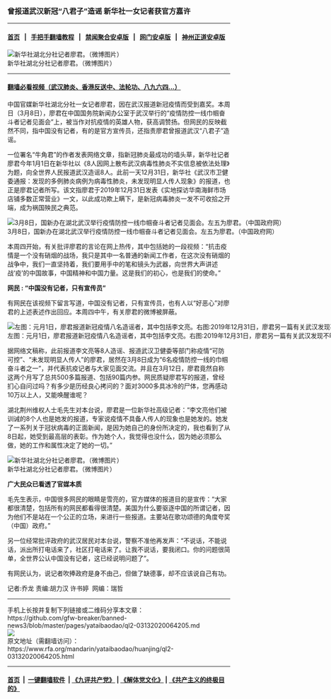 ### 曾报道武汉新冠“八君子”造谣   新华社一女记者获官方嘉许
------------------------

#### [首页](https://github.com/gfw-breaker/banned-news3/blob/master/README.md) &nbsp;&nbsp;|&nbsp;&nbsp; [手把手翻墙教程](https://github.com/gfw-breaker/guides/wiki) &nbsp;&nbsp;|&nbsp;&nbsp; [禁闻聚合安卓版](https://github.com/gfw-breaker/bn-android) &nbsp;&nbsp;|&nbsp;&nbsp; [网门安卓版](https://github.com/oGate2/oGate) &nbsp;&nbsp;|&nbsp;&nbsp; [神州正道安卓版](https://github.com/SzzdOgate/update) 



<div id="headerimg">
 <img alt="新华社湖北分社记者廖君。（微博图片）" src="https://www.rfa.org/mandarin/yataibaodao/huanjing/ql2-03132020064205.html/Sequence-01.jpg/@@images/a40090ac-6d7a-47ff-bb57-fc68d3188fc1.jpeg" title="新华社湖北分社记者廖君。（微博图片）"/>
 <div id="headerimgcontents">
  <div id="headerimgcaption">
   <span>
    新华社湖北分社记者廖君。（微博图片）
   </span>
   <!-- zoomattribute -->
  </div>
  <!-- headerimgcaption -->
 </div>
 <!-- headerimagecontents -->
</div>

<hr/>


#### [翻墙必看视频（武汉肺炎、香港反送中、法轮功、八九六四...）](https://github.com/gfw-breaker/banned-news3/blob/master/pages/link3.md)

<div id="storytext">
 <div>
  <div class="slot_header">
  </div>
 </div>
 <p>
  中国官媒新华社湖北分社一女记者廖君，因在武汉报道新冠疫情而受到嘉奖。本周日（3月8日），廖君在中国国务院新闻办公室于武汉举行的“疫情防控一线巾帼奋斗者记者见面会”上，被当作对抗疫情的英雄人物，获高调赞扬。但网民的反映截然不同，指中国没有记者，有的是官方宣传员，还指责廖君曾报道武汉“八君子”造谣。
 </p>
 <p>
  一位署名“牛角君”的作者发表网络文章，指新冠肺炎最成功的墙头草，新华社记者廖君今年1月1日在新华社以《8人因网上散布武汉病毒性肺炎不实信息被依法处理》为题，向全世界人民报道武汉造谣8人。此前一天12月31日，新华社《武汉市卫健委通报：发现的多例肺炎病例为病毒性肺炎，未发现明显人传人现象》的报道，也正是廖君记者所写。该文指廖君于2019年12月31日发表《实地探访华南海鲜市场店铺多数正常营业》一文，以此成功欺上瞒下，是新冠病毒肺炎一发不可收拾之开端，成为祸国殃民之典范。
 </p>
 <p>
 </p>
 <p>
 </p>
 <p>
  <div class="image-inline captioned" style="width:1200px;">
   <div style="width:1200px;">
    <img alt="3月8日，国新办在湖北武汉举行疫情防控一线巾帼奋斗者记者见面会。左五为廖君。（中国政府网）" src="https://www.rfa.org/mandarin/yataibaodao/huanjing/ql2-03132020064205.html/m0313-ql2p2.jpg" title="3月8日，国新办在湖北武汉举行疫情防控一线巾帼奋斗者记者见面会。左五为廖君。（中国政府网）"/>
   </div>
   <div class="image-caption">
    <span style="width:1200px;">
     3月8日，国新办在湖北武汉举行疫情防控一线巾帼奋斗者记者见面会。左五为廖君。（中国政府网）
    </span>
    <span class="copyright">
    </span>
   </div>
  </div>
 </p>
 <p>
  本周四开始，有关批评廖君的言论在网上热传，其中包括她的一段视频：“抗击疫情是一个没有硝烟的战场，我只是其中一名普通的新闻工作者，在这次没有硝烟的战争中，我们一直坚持着，我们要用手中的笔和镜头为武器，向世界大声讲述战‘疫’的中国故事，中国精神和中国力量。这是我们的初心，也是我们的使命。”
 </p>
 <p>
  <b>
   网民
  </b>
  <b>
   :
  </b>
  <b>
   “中国没有记者，只有宣传员”
  </b>
 </p>
 <p>
  有网民在该视频下留言写道，中国没有记者，只有宣传员，也有人以“好恶心”对廖君的上述表述作出回应。本周四中午，有关廖君的微博被屏蔽。
 </p>
 <p>
 </p>
 <p>
  <div class="image-inline captioned" style="width:2500px;">
   <div style="width:2500px;">
    <img alt="左图：元月1日，廖君报道新冠疫情八名造谣者，其中包括李文亮。右图:2019年12月31日，廖君另一篇有关武汉发现不明肺炎的报道。（网络截图/乔龙提供）" src="https://www.rfa.org/mandarin/yataibaodao/huanjing/ql2-03132020064205.html/m0313-ql2p4.jpg" title="左图：元月1日，廖君报道新冠疫情八名造谣者，其中包括李文亮。右图:2019年12月31日，廖君另一篇有关武汉发现不明肺炎的报道。（网络截图/乔龙提供）"/>
   </div>
   <div class="image-caption">
    <span style="width:2500px;">
     左图：元月1日，廖君报道新冠疫情八名造谣者，其中包括李文亮。右图:2019年12月31日，廖君另一篇有关武汉发现不明肺炎的报道。（网络截图/乔龙提供）
    </span>
    <span class="copyright">
    </span>
   </div>
  </div>
 </p>
 <p>
  据网络文稿称，此前报道李文亮等8人造谣、报道武汉卫健委等部门称疫情“可防可控”、“未发现明显人传人”的廖君，居然在3月8日成为“6名疫情防控一线的巾帼奋斗者之一”，并代表抗疫记者与大家见面交流。并且在3月12日，廖君竟然自称这两个月写了总共500多篇报道、包括90篇内参。网民质疑廖君写的报道，曾经扪心自问过吗？有多少是历经良心拷问的？面对3000多具冰冷的尸体，您再感动10万以上人，又能唤醒谁呢？
 </p>
 <p>
  湖北荆州维权人士毛先生对本台说，廖君是一位新华社高级记者：“李文亮他们被训诫的8个人也是她发的报道，专家说疫情不具备人传人的现象也是她发的。她发了一系列关于冠状病毒的正面新闻，是因为她自己的身份所决定的，我也看到了从8日起，她受到最高层的表彰。作为她个人，我觉得也没什么，因为她必须那么做，她的工作和属性决定了她的一切。”
 </p>
 <p>
 </p>
 <p>
  <div class="image-inline captioned" style="width:1500px;">
   <div style="width:1500px;">
    <img alt="新华社湖北分社记者廖君。（微博图片）" src="https://www.rfa.org/mandarin/yataibaodao/huanjing/ql2-03132020064205.html/m0313-ql2p1.jpg" title="新华社湖北分社记者廖君。（微博图片）"/>
   </div>
   <div class="image-caption">
    <span style="width:1500px;">
     新华社湖北分社记者廖君。（微博图片）
    </span>
    <span class="copyright">
    </span>
   </div>
  </div>
 </p>
 <p>
  <b>
   广大民众已看透了官媒本质
  </b>
 </p>
 <p>
  毛先生表示，中国很多网民的眼睛是雪亮的，官方媒体的报道目的是宣传：“大家都很清楚，包括所有的网民都看得很清楚。美国为什么要驱逐中国的所谓记者，因为他们不是站在一个公正的立场，来进行一些报道。主要站在歌功颂德的角度夸奖（中国）政府。”
 </p>
 <p>
  另一位经常批评政府的武汉居民对本台说，警察不准他再发声：“不说话，不能说话，派出所打电话来了，社区打电话来了。让我不说话，要我闭口。你的问题很简单，全世界公认中国没有记者，这已经说明问题了”。
 </p>
 <p>
  有网民认为，说记者吹捧政府是身不由己，但做了缺德事，却不应该说自己有功。
 </p>
 <p>
 </p>
 <p>
  记者:乔龙 责编:胡力汉 许书婷  网编：瑞哲
 </p>
</div>

<hr/>
手机上长按并复制下列链接或二维码分享本文章：<br/>
https://github.com/gfw-breaker/banned-news3/blob/master/pages/yataibaodao/ql2-03132020064205.md <br/>
<a href='https://github.com/gfw-breaker/banned-news3/blob/master/pages/yataibaodao/ql2-03132020064205.md'><img src='https://github.com/gfw-breaker/banned-news3/blob/master/pages/yataibaodao/ql2-03132020064205.md.png'/></a> <br/>
原文地址（需翻墙访问）：https://www.rfa.org/mandarin/yataibaodao/huanjing/ql2-03132020064205.html


------------------------
#### [首页](https://github.com/gfw-breaker/banned-news3/blob/master/README.md) &nbsp;|&nbsp; [一键翻墙软件](https://github.com/gfw-breaker/nogfw/blob/master/README.md) &nbsp;| [《九评共产党》](https://github.com/gfw-breaker/9ping.md/blob/master/README.md#九评之一评共产党是什么) | [《解体党文化》](https://github.com/gfw-breaker/jtdwh.md/blob/master/README.md) | [《共产主义的终极目的》](https://github.com/gfw-breaker/gczydzjmd.md/blob/master/README.md)


<img src='http://gfw-breaker.win/banned-news3/pages/yataibaodao/ql2-03132020064205.md' width='0px' height='0px'/>